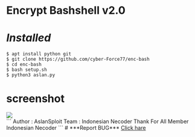 # Encrypt Bashshell v2.0

# ***Installed***
```
$ apt install python git 
$ git clone https://github.com/cyber-Force77/enc-bash
$ cd enc-bash
$ bash setup.sh
$ python3 aslan.py
```
# screenshot
<img src="https://e.top4top.io/p_1598dliag0.jpg">
<br>
```
Author  : AslanSploit
Team    : Indonesian Necoder
Thank For All Member Indonesian Necoder
```
# ***Report BUG***
<a href="https://instagram.com/aslan.sploit"> Click hare </a>


